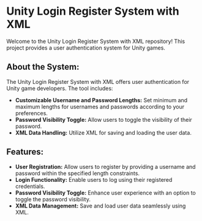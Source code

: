 # Unity Login Register System with XML

Welcome to the Unity Login Register System with XML repository! This project provides a user authentication system for Unity games.

## About the System:

The Unity Login Register System with XML offers user authentication for Unity game developers. The tool includes:

- **Customizable Username and Password Lengths:** Set minimum and maximum lengths for usernames and passwords according to your preferences.
- **Password Visibility Toggle:** Allow users to toggle the visibility of their password.
- **XML Data Handling:** Utilize XML for saving and loading the user data.

## Features:

- **User Registration:** Allow users to register by providing a username and password within the specified length constraints.
- **Login Functionality:** Enable users to log using their registered credentials.
- **Password Visibility Toggle:** Enhance user experience with an option to toggle the password visibility.
- **XML Data Management:** Save and load user data seamlessly using XML.
